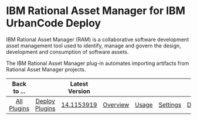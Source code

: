 
IBM Rational Asset Manager for IBM UrbanCode Deploy
===================================================

IBM Rational Asset Manager (RAM) is a collaborative software development asset management tool used to identify, manage and govern the design, development and consumption of software assets.

The IBM Rational Asset Manager plug-in automates importing artifacts from Rational Asset Manager projects.


|Back to ...||Latest Version|||||
| :---: | :---: | :---: | :---: | :---: | :---: | :---: |
|[All Plugins](../../index.md)|[Deploy Plugins](../README.md)|[14.1153919](https://raw.githubusercontent.com/UrbanCode/IBM-UCD-PLUGINS/main/files/RAMSourceConfig/ucd-RAMSourceConfig-14.1153919.zip)|[Overview](overview.md)|[Usage](usage.md)|[Settings](settings.md)|[Downloads](downloads.md)|
